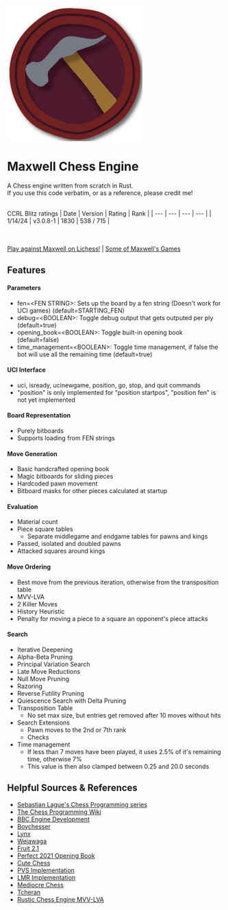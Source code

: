 ![](/icon/Maxwell_316x316.png)
# Maxwell Chess Engine
 A Chess engine written from scratch in Rust.<br>
 If you use this code verbatim, or as a reference, please credit me!<br><br>
 
 CCRL Blitz ratings
 | Date | Version | Rating | Rank |
 | --- | --- | --- | --- |
 | 1/14/24 | v3.0.8-1 | 1830 | 538 / 715 |
 
 <br><br>
 [Play against Maxwell on Lichess!](https://lichess.org/@/MaxwellOnLC) | [Some of Maxwell's Games](https://www.chess.com/library/collections/maxwells-games-my-chess-engine-2FFU82NM4)

## Features
#### Parameters
 - fen=\<FEN STRING>: Sets up the board by a fen string (Doesn't work for UCI games) (default=STARTING_FEN)
 - debug=\<BOOLEAN>: Toggle debug output that gets outputed per ply (default=true)
 - opening_book=\<BOOLEAN>: Toggle built-in opening book (default=false)
 - time_management=\<BOOLEAN>: Toggle time management, if false the bot will use all the remaining time (default=true)
#### UCI Interface
 - uci, isready, ucinewgame, position, go, stop, and quit commands
 - "position" is only implemented for "position startpos", "position fen" is not yet implemented
#### Board Representation
 - Purely bitboards
 - Supports loading from FEN strings
#### Move Generation
 - Basic handcrafted opening book
 - Magic bitboards for sliding pieces
 - Hardcoded pawn movement
 - Bitboard masks for other pieces calculated at startup
#### Evaluation
 - Material count
 - Piece square tables
   - Separate middlegame and endgame tables for pawns and kings
 - Passed, isolated and doubled pawns
 - Attacked squares around kings
#### Move Ordering
 - Best move from the previous iteration, otherwise from the transposition table
 - MVV-LVA
 - 2 Killer Moves
 - History Heuristic
 - Penalty for moving a piece to a square an opponent's piece attacks
#### Search
 - Iterative Deepening
 - Alpha-Beta Pruning
 - Principal Variation Search
 - Late Move Reductions
 - Null Move Pruning
 - Razoring
 - Reverse Futility Pruning
 - Quiescence Search with Delta Pruning
 - Transposition Table
   - No set max size, but entries get removed after 10 moves without hits
 - Search Extensions
   - Pawn moves to the 2nd or 7th rank
   - Checks
 - Time management
   - If less than 7 moves have been played, it uses 2.5% of it's remaining time, otherwise 7%
   - This value is then also clamped between 0.25 and 20.0 seconds

## Helpful Sources & References
 - [Sebastian Lague's Chess Programming series](https://www.youtube.com/playlist?list=PLFt_AvWsXl0cvHyu32ajwh2qU1i6hl77c)
 - [The Chess Programming Wiki](https://www.chessprogramming.org/Main_Page)
 - [BBC Engine Development](https://www.youtube.com/playlist?list=PLmN0neTso3Jxh8ZIylk74JpwfiWNI76Cs)
 - [Boychesser](https://github.com/analog-hors/Boychesser/)
 - [Lynx](https://github.com/lynx-chess/Lynx/)
 - [Weiawaga](https://github.com/Heiaha/Weiawaga/)
 - [Fruit 2.1](https://github.com/Warpten/Fruit-2.1/)
 - [Perfect 2021 Opening Book](https://sites.google.com/site/computerschess/perfect-2021-books)
 - [Cute Chess](https://cutechess.com/)
 - [PVS Implementation](https://web.archive.org/web/20071030220825/http://www.brucemo.com/compchess/programming/pvs.htm)
 - [LMR Implementation](https://web.archive.org/web/20150212051846/http://www.glaurungchess.com/lmr.html)
 - [Mediocre Chess](https://mediocrechess.blogspot.com/)
 - [Tcheran](https://github.com/jgilchrist/tcheran/)
 - [Rustic Chess Engine MVV-LVA](https://rustic-chess.org/search/ordering/mvv_lva.html)